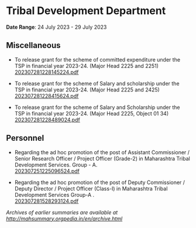 # Tribal Development Department

**Date Range**: 24 July 2023 - 29 July 2023


## Miscellaneous
- To release grant for the scheme of committed expenditure under the TSP in financial year 2023-24. (Major Head 2225 and 2251)\
  [202307281228145224.pdf](https://gr.maharashtra.gov.in/Site/Upload/Government%20Resolutions/English/202307281228145224.pdf)

- To release grant for the scheme of Salary and scholarship under the TSP in financial year 2023-24. (Major Head 2225 and 2425)\
  [202307281228415624.pdf](https://gr.maharashtra.gov.in/Site/Upload/Government%20Resolutions/English/202307281228415624.pdf)

- To release grant for the scheme of Salary and Scholarship under the TSP in financial year 2023-24. (Major Head 2225, Object 01 34)\
  [202307281228489024.pdf](https://gr.maharashtra.gov.in/Site/Upload/Government%20Resolutions/English/202307281228489024.pdf)

## Personnel
- Regarding the ad hoc promotion of the post of Assistant Commissioner / Senior Research Officer / Project Officer (Grade-2) in Maharashtra Tribal Development Services. Group - A.\
  [202307251225096524.pdf](https://gr.maharashtra.gov.in/Site/Upload/Government%20Resolutions/English/202307251225096524.pdf)

- Regarding the ad hoc promotion of the post of Deputy Commissioner / Deputy Director / Project Officer (Class-I) in Maharashtra Tribal Development Services Group-A .\
  [202307281528293124.pdf](https://gr.maharashtra.gov.in/Site/Upload/Government%20Resolutions/English/202307281528293124.pdf)


*Archives of earlier summaries are available at http://mahsummary.orgpedia.in/en/archive.html*